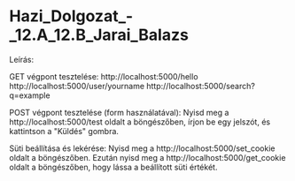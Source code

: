 # Hazi_Dolgozat_-_12.A_12.B_Jarai_Balazs

Leírás:

GET végpont tesztelése:
    http://localhost:5000/hello
    http://localhost:5000/user/yourname
    http://localhost:5000/search?q=example

POST végpont tesztelése (form használatával):
    Nyisd meg a http://localhost:5000/test oldalt a böngészőben, írjon be egy jelszót, és kattintson a "Küldés" gombra.

Süti beállítása és lekérése:
    Nyisd meg a http://localhost:5000/set_cookie oldalt a böngészőben.
    Ezután nyisd meg a http://localhost:5000/get_cookie oldalt a böngészőben, hogy lássa a beállított süti értékét.
